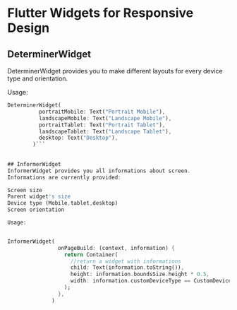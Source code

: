 # Flutter Widgets for Responsive Design

## DeterminerWidget
DeterminerWidget provides you to make different layouts for every device type and orientation.

Usage:

```dart
DeterminerWidget(
          portraitMobile: Text("Portrait Mobile"),
          landscapeMobile: Text("Landscape Mobile"),
          portraitTablet: Text("Portrait Tablet"),
          landscapeTablet: Text("Landscape Tablet"),
          desktop: Text("Desktop"),
        )```
       
        
## InformerWidget
InformerWidget provides you all informations about screen.
Informations are currently provided:

Screen size
Parent widget's size
Device type (Mobile,tablet,desktop)
Screen orientation

Usage:


InformerWidget(
                onPageBuild: (context, information) {
                  return Container(
                    //return a widget with informations
                    child: Text(information.toString()),
                    height: information.boundsSize.height * 0.5,
                    width: information.customDeviceType == CustomDeviceType.mobile ? 100 : 300,
                  );
                },
              )

